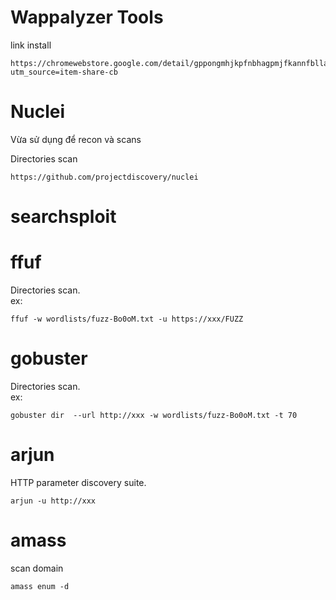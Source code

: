 # Wappalyzer Tools
link install
```
https://chromewebstore.google.com/detail/gppongmhjkpfnbhagpmjfkannfbllamg?utm_source=item-share-cb
```
# Nuclei
Vừa sử dụng để recon và scans

Directories scan
```
https://github.com/projectdiscovery/nuclei
```

# searchsploit
# ffuf
Directories scan.  
ex:
```
ffuf -w wordlists/fuzz-Bo0oM.txt -u https://xxx/FUZZ
```
# gobuster
Directories scan.  
ex:
```
gobuster dir  --url http://xxx -w wordlists/fuzz-Bo0oM.txt -t 70
```
# arjun
HTTP parameter discovery suite.
```
arjun -u http://xxx
```
# amass
scan domain
```
amass enum -d
```